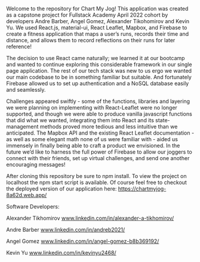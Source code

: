 Welcome to the repository for Chart My Jog! This application was created as a capstone project for Fullstack Academy April 2022 cohort by developers Andre Barber, Angel Gomez, Alexander Tikohomirov and Kevin Yu. We used React.js, material-ui, React Leaflet, Mapbox, and Firebase to create a fitness application that maps a user’s runs, records their time and distance, and allows them to record reflections on their runs for later reference!

The decision to use React came naturally; we learned it at our bootcamp and wanted to continue exploring this considerable framework in our single page application. The rest of our tech stack was new to us ergo we wanted our main codebase to be in something familiar but suitable. And fortunately Firebase allowed us to set up authentication and a NoSQL database easily and seamlessly.

Challenges appeared swiftly - some of the functions, libraries and layering we were planning on implementing with React-Leaflet were no longer supported, and though we were able to produce vanilla javascript functions that did what we wanted, integrating them into React and its state-management methods proved more tedious and less intuitive than we anticipated. The Mapbox API and the existing React Leaflet documentation - as well as some elegant math none of us were familiar with - aided us immensely in finally being able to craft a product we envisioned. In the future we’d like to harness the full power of Firebase to allow our joggers to connect with their friends, set up virtual challenges, and send one another encouraging messages! 

After cloning this repository be sure to npm install. To view  the project on localhost the npm start script is available. Of course feel free to checkout the deployed version of our application here: https://chartmyjog-8a62d.web.app/

Software Developers:

Alexander Tikhomirov
www.linkedin.com/in/alexander-a-tikhomirov/

Andre Barber
www.linkedin.com/in/andreb2021/

Angel Gomez
www.linkedin.com/in/angel-gomez-b8b369192/

Kevin Yu
www.linkedin.com/in/kevinyu2468/
